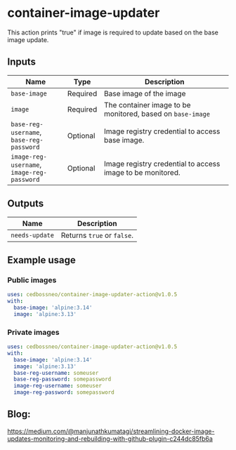 # container-image-updater
This action prints "true" if image is required to update based on the base image update.

## Inputs

| Name                | Type     | Description                        |
|---------------------|----------|------------------------------------|
| `base-image`        | Required   | Base image of the image            |
| `image`             | Required   | The container image to be monitored, based on `base-image`   |
| `base-reg-username`, <br>`base-reg-password` | Optional   | Image registry credential to access base image.|
| `image-reg-username`, <br>`image-reg-password` | Optional   | Image registry credential to access image to be monitored.|


## Outputs

| Name                | Description                        |
|---------------------|------------------------------------|
| `needs-update`      | Returns `true` or `false`.         |

## Example usage

### Public images

```yaml
uses: cedbossneo/container-image-updater-action@v1.0.5
with:
  base-image: 'alpine:3.14'
  image: 'alpine:3.13'
```

### Private images

```yaml
uses: cedbossneo/container-image-updater-action@v1.0.5
with:
  base-image: 'alpine:3.14'
  image: 'alpine:3.13'
  base-reg-username: someuser
  base-reg-password: somepassword
  image-reg-username: someuser
  image-reg-password: somepassword
```

## Blog:
https://medium.com/@manjunathkumatagi/streamlining-docker-image-updates-monitoring-and-rebuilding-with-github-plugin-c244dc85fb6a
